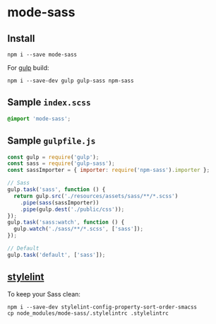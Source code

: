 # mode-sass

## Install

```
npm i --save mode-sass
```

For [gulp](https://gulpjs.com/) build:

```
npm i --save-dev gulp gulp-sass npm-sass
```

## Sample `index.scss`

```scss
@import 'mode-sass';
```

## Sample `gulpfile.js`

```js
const gulp = require('gulp');
const sass = require('gulp-sass');
const sassImporter = { importer: require('npm-sass').importer };

// Sass
gulp.task('sass', function () {
  return gulp.src('./resources/assets/sass/**/*.scss')
    .pipe(sass(sassImporter))
    .pipe(gulp.dest('./public/css'));
});
gulp.task('sass:watch', function () {
  gulp.watch('./sass/**/*.scss', ['sass']);
});

// Default
gulp.task('default', ['sass']);
```

## [stylelint](http://stylelint.io/)

To keep your Sass clean:

```
npm i --save-dev stylelint-config-property-sort-order-smacss
cp node_modules/mode-sass/.stylelintrc .stylelintrc
```
